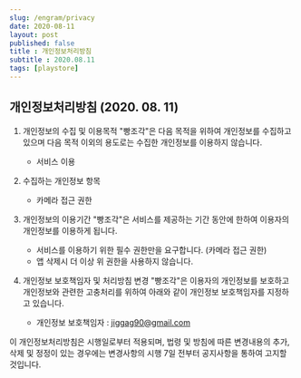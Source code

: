 ```yaml
---
slug: /engram/privacy
date: 2020-08-11
layout: post
published: false
title : 개인정보처리방침
subtitle : 2020.08.11
tags: [playstore]
---
```

## 개인정보처리방침 (2020. 08. 11)
1. 개인정보의 수집 및 이용목적
"빵조각"은 다음 목적을 위하여 개인정보를 수집하고 있으며 다음 목적 이외의 용도로는 수집한 개인정보를 이용하지 않습니다.
    - 서비스 이용

2. 수집하는 개인정보 항목
    - 카메라 접근 권한

3. 개인정보의 이용기간
"빵조각"은 서비스를 제공하는 기간 동안에 한하여 이용자의 개인정보를 이용하게 됩니다.
    - 서비스를 이용하기 위한 필수 권한만을 요구합니다. (카메라 접근 권한)
    - 앱 삭제시 더 이상 위 권한을 사용하지 않습니다.

4. 개인정보 보호책임자 및 처리방침 변경
"빵조각"은 이용자의 개인정보를 보호하고 개인정보와 관련한 고충처리를 위하여 아래와 같이 개인정보 보호책임자를 지정하고 있습니다.

    - 개인정보 보호책임자 : jiggag90@gmail.com

이 개인정보처리방침은 시행일로부터 적용되며, 법령 및 방침에 따른 변경내용의 추가, 삭제 및 정정이 있는 경우에는 변경사항의 시행 7일 전부터 공지사항을 통하여 고지할 것입니다.

